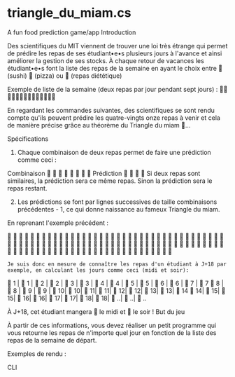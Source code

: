 # triangle_du_miam.cs
A fun food prediction game/app
Introduction

Des scientifiques du MIT viennent de trouver une loi très étrange qui permet de prédire les repas de ses étudiant•e•s plusieurs jours à l'avance et ainsi améliorer la gestion de ses stocks.
À chaque retour de vacances les étudiant•e•s font la liste des repas de la semaine en ayant le choix entre 🍣 (sushi) 🍕 (pizza) ou 🥦 (repas diététique)

Exemple de liste de la semaine (deux repas par jour pendant sept jours) :
🍣🍣🍕🍣🍕🥦🍕🥦🍣🍣🍕🍕🥦🍣

En regardant les commandes suivantes, des scientifiques se sont rendu compte qu'ils peuvent prédire les quatre-vingts onze repas à venir et cela de manière précise grâce au théorème du Triangle du miam 👀...

Spécifications

1.    Chaque combinaison de deux repas permet de faire une prédiction comme ceci :

Combinaison  🍣 🍣   🍣 🍕   🍣 🥦   🍕 🥦
Prédiction    🍣      🥦      🍕     🍣
Si deux repas sont similaires, la prédiction sera ce même repas. Sinon la prédiction sera le repas restant.

2.   Les prédictions se font par lignes successives de taille combinaisons précédentes - 1, ce qui donne naissance au fameux Triangle du miam.

En reprenant l'exemple précédent :

🍣 🍣 🍕 🍣 🍕 🥦 🍕 🥦 🍣 🍣 🍕 🍕 🥦 🍣
 🍣 🥦 🥦 🥦 🍣 🍣 🍣 🍕 🍣 🥦 🍕 🍣 🍕
  🍕 🥦 🥦 🍕 🍣 🍣 🥦 🥦 🍕 🍣 🥦 🥦
   🍣 🥦 🍣 🥦 🍣 🍕 🥦 🍣 🥦 🍕 🥦
    🍕 🍕 🍕 🍕 🥦 🍣 🍕 🍕 🍣 🍣
     🍕 🍕 🍕 🍣 🍕 🥦 🍕 🥦 🍣
      🍕 🍕 🥦 🥦 🍣 🍣 🍣 🍕
       🍕 🍣 🥦 🍕 🍣 🍣 🥦
        🥦 🍕 🍣 🥦 🍣 🍕
         🍣 🥦 🍕 🍕 🥦
          🍕 🍣 🍕 🍣
           🥦 🥦 🥦
            🥦 🥦
             🥦

    Je suis donc en mesure de connaître les repas d'un étudiant à J+18 par exemple, en calculant les jours comme ceci (midi et soir):

🍣 1 | 🍣 1 | 🍕 2 | 🍣 2 | 🍕 3 | 🥦 3 | 🍕 4 | 🥦 4 | 🍣 5 | 🍣 5 | 🍕 6 | 🍕 6 | 🥦 7 | 🍣 7
 🍣 8 | 🥦 8 | 🥦 9 | 🥦 9 | 🍣 10| 🍣 10| 🍣 11| 🍕 11| 🍣 12| 🥦 12| 🍕 13| 🍣 13| 🍕 14
  🍕 14| 🥦 15| 🥦 15| 🍕 16| 🍣 16| 🍣 17| 🥦 17| 🥦 18| 🍕 18| 🍣 ..| 🥦 ..| 🥦 ..

À J+18, cet étudiant mangera 🥦 le midi et 🍕 le soir !
But du jeu

À partir de ces informations, vous devez réaliser un petit programme qui vous retourne les repas de n'importe quel jour en fonction de la liste des repas de la semaine de départ.

Exemples de rendu :

CLI
